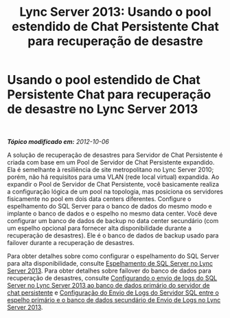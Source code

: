 ﻿---
title: 'Lync Server 2013: Usando o pool estendido de Chat Persistente Chat para recuperação de desastre'
TOCTitle: Usando o pool estendido de Chat Persistente Chat para recuperação de desastre
ms:assetid: 74c5287e-d70d-490a-9adc-ab419917ddd9
ms:mtpsurl: https://technet.microsoft.com/pt-br/library/JJ205007(v=OCS.15)
ms:contentKeyID: 49307128
ms.date: 05/19/2016
mtps_version: v=OCS.15
ms.translationtype: HT
---

# Usando o pool estendido de Chat Persistente Chat para recuperação de desastre no Lync Server 2013

 

_**Tópico modificado em:** 2012-10-06_

A solução de recuperação de desastres para Servidor de Chat Persistente é criada com base em um Pool de Servidor de Chat Persistente expandido. Ela é semelhante à resiliência de site metropolitano no Lync Server 2010; porém, não há requisitos para uma VLAN (rede local virtual) expandida. Ao expandir o Pool de Servidor de Chat Persistente, você basicamente realiza a configuração lógica de um pool na topologia, mas posiciona os servidores fisicamente no pool em dois data centers diferentes. Configure o espelhamento do SQL Server para o banco de dados do mesmo modo e implante o banco de dados e o espelho no mesmo data center. Você deve configurar um banco de dados de backup no data center secundário (com um espelho opcional para fornecer alta disponibilidade durante a recuperação de desastres). Ele é o banco de dados de backup usado para failover durante a recuperação de desastres.

Para obter detalhes sobre como configurar o espelhamento do SQL Server para alta disponibilidade, consulte [Espelhamento de SQL Server no Lync Server 2013](lync-server-2013-sql-server-mirroring.md). Para obter detalhes sobre failover do banco de dados para recuperação de desastres, consulte [Configurando o envio de logs do SQL Server no Lync Server 2013 ao banco de dados primário do servidor de chat persistente](lync-server-2013-setting-up-sql-server-log-shipping-for-the-persistent-chat-server-primary-database.md) e [Configuração do Envio de Logs do Servidor SQL entre o espelho primário e o banco de dados secundário de Envio de Logs no Lync Server 2013](lync-server-2013-setting-up-sql-server-log-shipping-between-the-primary-mirror-and-the-log-shipping-secondary-database.md).

